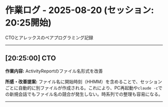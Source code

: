 # 作業ログ - 2025-08-20 (セッション: 20:25開始)

CTOとアレックスのペアプログラミング記録

---

## [20:25:00] CTO

**作業内容:** ActivityReportのファイル名形式を改善

**所感・改善提案:** ファイル名に開始時刻（HHMM）を含めることで、セッションごとに自動的に別ファイルが作成される。これにより、PC再起動や`claude -c`での新規会話でもファイル名の競合が発生しない。時系列での整理も容易になる。

---